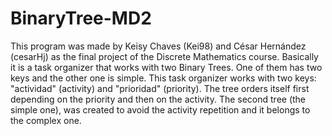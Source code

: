 # BinaryTree-MD2
This program was made by Keisy Chaves (Kei98) and César Hernández (cesarHj) as the final project of the Discrete Mathematics course. Basically it is a task organizer that works with two Binary Trees. One of them has two keys and the other one is simple.
This task organizer works with two keys: "actividad" (activity) and "prioridad" (priority). The tree orders itself first depending on the priority and then on the activity. The second tree (the simple one), was created to avoid the activity repetition and it belongs to the complex one.
